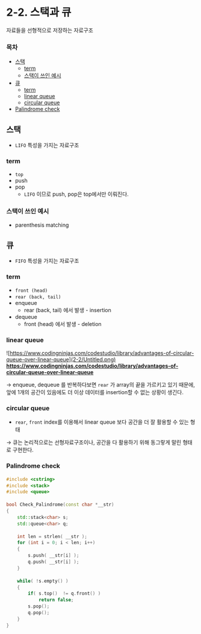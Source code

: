 # 2-2. 스택과 큐

자료들을 선형적으로 저장하는 자료구조

### 목차
- [스택](#스택)
	+ [term](#term)
	+ [스택이 쓰인 예시](#스택이-쓰인-예시)
- [큐](#큐)
    + [term](#term)
    + [linear queue](#linear-queue)
    + [circular queue](#circular-queue)
- [Palindrome check](#Palindrome-check)

## 스택

- `LIFO` 특성을 가지는 자료구조

### term

- `top`
- push
- pop
    - `LIFO` 이므로 push, pop은 top에서만 이뤄진다.

### 스택이 쓰인 예시

- parenthesis matching

## 큐

- `FIFO` 특성을 가지는 자료구조

### term

- `front (head)`
- `rear (back, tail)`
- enqueue
    - rear (back, tail) 에서 발생 - insertion
- dequeue
    - front (head) 에서 발생 - deletion

### linear queue

![https://www.codingninjas.com/codestudio/library/advantages-of-circular-queue-over-linear-queue](2-2/Untitled.png)
__https://www.codingninjas.com/codestudio/library/advantages-of-circular-queue-over-linear-queue__

→ enqueue, dequeue 를 반복하다보면 `rear` 가 array의 끝을 가르키고 있기 때문에, 앞에 1개의 공간이 있음에도 더 이상 데이터를 insertion할 수 없는 상황이 생긴다. 

### circular queue

- `rear`, `front` index를 이용해서 linear queue 보다 공간을 더 잘 활용할 수 있는 형태

→ 큐는 논리적으로는 선형자료구조이나, 공간을 다 활용하기 위해 동그랗게 말린 형태로 구현한다.

### Palindrome check

```cpp
#include <cstring>
#include <stack>
#include <queue>

bool Check_Palindrome(const char *__str)
{
	std::stack<char> s;
	std::queue<char> q;

	int len = strlen( __str );
	for (int i = 0; i < len; i++) 
	{
		s.push( __str[i] );
		q.push( __str[i] );
	}

	while( !s.empty() )
	{
		if( s.top()  != q.front() )
			return false;
		s.pop();
		q.pop();
	}
}
```
